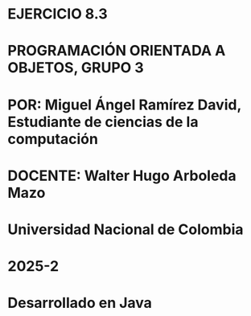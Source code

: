 # EJERCICIO 8.3
# PROGRAMACIÓN ORIENTADA A OBJETOS, GRUPO 3
# POR: Miguel Ángel Ramírez David, Estudiante de ciencias de la computación
# DOCENTE: Walter Hugo Arboleda Mazo
# Universidad Nacional de Colombia
# 2025-2
# Desarrollado en Java
